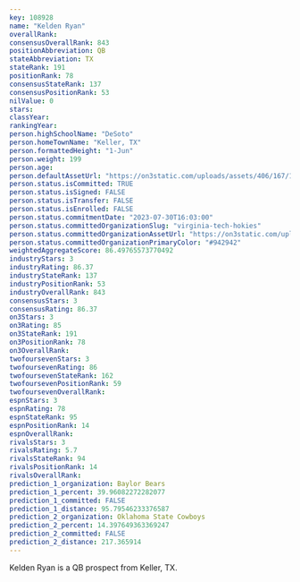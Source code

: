 ```yaml
---
key: 108928
name: "Kelden Ryan"
overallRank: 
consensusOverallRank: 843
positionAbbreviation: QB
stateAbbreviation: TX
stateRank: 191
positionRank: 78
consensusStateRank: 137
consensusPositionRank: 53
nilValue: 0
stars: 
classYear: 
rankingYear: 
person.highSchoolName: "DeSoto"
person.homeTownName: "Keller, TX"
person.formattedHeight: "1-Jun"
person.weight: 199
person.age: 
person.defaultAssetUrl: "https://on3static.com/uploads/assets/406/167/167406.jpg"
person.status.isCommitted: TRUE
person.status.isSigned: FALSE
person.status.isTransfer: FALSE
person.status.isEnrolled: FALSE
person.status.commitmentDate: "2023-07-30T16:03:00"
person.status.committedOrganizationSlug: "virginia-tech-hokies"
person.status.committedOrganizationAssetUrl: "https://on3static.com/uploads/assets/334/150/150334.svg"
person.status.committedOrganizationPrimaryColor: "#942942"
weightedAggregateScore: 86.49765573770492
industryStars: 3
industryRating: 86.37
industryStateRank: 137
industryPositionRank: 53
industryOverallRank: 843
consensusStars: 3
consensusRating: 86.37
on3Stars: 3
on3Rating: 85
on3StateRank: 191
on3PositionRank: 78
on3OverallRank: 
twofoursevenStars: 3
twofoursevenRating: 86
twofoursevenStateRank: 162
twofoursevenPositionRank: 59
twofoursevenOverallRank: 
espnStars: 3
espnRating: 78
espnStateRank: 95
espnPositionRank: 14
espnOverallRank: 
rivalsStars: 3
rivalsRating: 5.7
rivalsStateRank: 94
rivalsPositionRank: 14
rivalsOverallRank: 
prediction_1_organization: Baylor Bears
prediction_1_percent: 39.96082272282077
prediction_1_committed: FALSE
prediction_1_distance: 95.79546233376587
prediction_2_organization: Oklahoma State Cowboys
prediction_2_percent: 14.397649363369247
prediction_2_committed: FALSE
prediction_2_distance: 217.365914
---
```

Kelden Ryan is a QB prospect from Keller, TX.